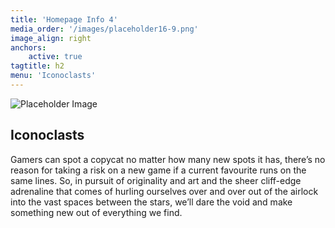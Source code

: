 ```yaml
---
title: 'Homepage Info 4'
media_order: '/images/placeholder16-9.png'
image_align: right
anchors:
    active: true
tagtitle: h2
menu: 'Iconoclasts'
---
```


![Placeholder Image](/images/placeholder16-9.png?classes=float-right,shadow)

## **Iconoclasts**

Gamers can spot a copycat no matter how many new spots it has, there’s no reason for taking a risk on a new game if a current favourite runs on the same lines. So, in pursuit of originality and art and the sheer cliff-edge adrenaline that comes of hurling ourselves over and over out of the airlock into the vast spaces between the stars, we’ll dare the void and make something new out of everything we find.
